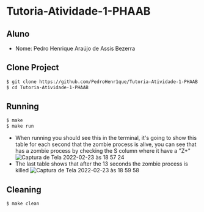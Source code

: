 # Tutoria-Atividade-1-PHAAB

## Aluno
* Nome: Pedro Henrique Araújo de Assis Bezerra

## Clone Project

```bash
$ git clone https://github.com/PedroHenr1que/Tutoria-Atividade-1-PHAAB.git
$ cd Tutoria-Atividade-1-PHAAB
```
## Running

```bash
$ make
$ make run
```

* When running you should see this in the terminal, it's going to show this table for each second that the zombie process is alive, you can see that has a zombie process by checking the S column where it have a "Z+"
![Captura de Tela 2022-02-23 às 18 57 24](https://user-images.githubusercontent.com/79605051/155418203-71cc7937-ca55-457c-bce2-dfbd88fc6de9.png)
* The last table shows that after the 13 seconds the zombie process is killed
![Captura de Tela 2022-02-23 às 18 59 58](https://user-images.githubusercontent.com/79605051/155418308-b514d695-a42e-4a8a-b5cd-e0d1e77f83c9.png)

## Cleaning

```bash
$ make clean
```
